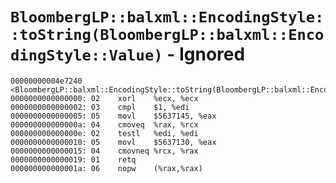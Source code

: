 # `BloombergLP::balxml::EncodingStyle::toString(BloombergLP::balxml::EncodingStyle::Value)` - Ignored

```x86asm
00000000004e7240 <BloombergLP::balxml::EncodingStyle::toString(BloombergLP::balxml::EncodingStyle::Value)>:
0000000000000000: 02	xorl	%ecx, %ecx
0000000000000002: 03	cmpl	$1, %edi
0000000000000005: 05	movl	$5637145, %eax
000000000000000a: 04	cmoveq	%rax, %rcx
000000000000000e: 02	testl	%edi, %edi
0000000000000010: 05	movl	$5637130, %eax
0000000000000015: 04	cmovneq	%rcx, %rax
0000000000000019: 01	retq	
000000000000001a: 06	nopw	(%rax,%rax)
```
